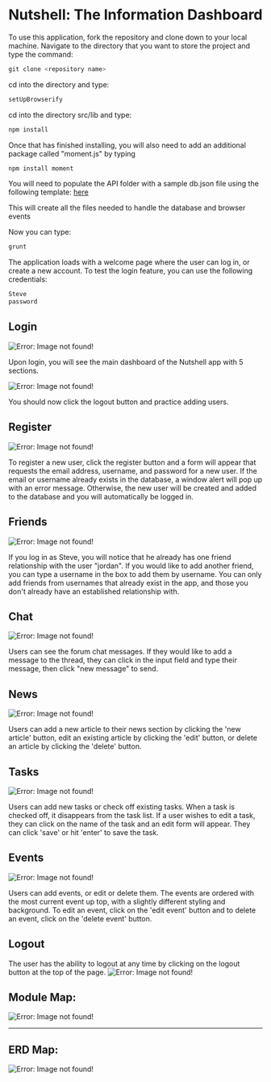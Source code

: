 # Nutshell: The Information Dashboard
<!-- syntax for loading images -->
<!-- ![Alt text](images/searchfield.jpg?raw=true "dashboard") -->

To use this application, fork the repository and clone down to your local machine.  Navigate to the directory that you want to store the project and type the command:

```js
git clone <repository name>
```
cd into the directory and type:
```js
setUpBrowserify
```
cd into the directory src/lib and type:
```js
npm install
```
Once that has finished installing, you will also need to add an additional package called "moment.js" by typing
```js
npm install moment
```

You will need to populate the API folder with a sample db.json file using the following template:
[here](./api/boilerplatedb.txt)

This will create all the files needed to handle the database and browser events

Now you can type:
```js
grunt
```
The application loads with a welcome page where the user can log in, or create a new account.  To test the login feature, you can use the following credentials:
```js
Steve
password
```


## Login
![Error: Image not found!](README_Images/login.jpg)

Upon login, you will see the main dashboard of the Nutshell app with 5 sections.

![Error: Image not found!](README_Images/dashboard.jpg)

You should now click the logout button and practice adding users.

## Register
![Error: Image not found!](README_Images/register.jpg)

To register a new user, click the register button and a form will appear that requests the email address, username, and password for a new user.  If the email or username already exists in the database, a window alert will pop up with an error message.  Otherwise, the new user will be created and added to the database and you will automatically be logged in.

## Friends
![Error: Image not found!](README_Images/friends.jpg)

If you log in as Steve, you will notice that he already has one friend relationship with the user "jordan".  If you would like to add another friend, you can type a username in the box to add them by username.  You can only add friends from usernames that already exist in the app, and those you don't already have an established relationship with.

## Chat
![Error: Image not found!](README_Images/chat.jpg)

Users can see the forum chat messages.  If they would like to add a message to the thread, they can click in the input field and type their message, then click "new message" to send.

## News
![Error: Image not found!](README_Images/news.jpg)

Users can add a new article to their news section by clicking the 'new article' button, edit an existing article by clicking the 'edit' button, or delete an article by clicking the 'delete' button.

## Tasks
![Error: Image not found!](README_Images/tasks.jpg)

Users can add new tasks or check off existing tasks.  When a task is checked off, it disappears from the task list.  If a user wishes to edit a task, they can click on the name of the task and an edit form will appear.  They can click 'save' or hit 'enter' to save the task.

## Events
![Error: Image not found!](README_Images/events.jpg)

Users can add events, or edit or delete them.  The events are ordered with the most current event up top, with a slightly different styling and background.  To edit an event, click on the 'edit event' button and to delete an event, click on the 'delete event' button.

## Logout
The user has the ability to logout at any time by clicking on the logout button at the top of the page.
![Error: Image not found!](README_Images/logout.jpg)

## Module Map:

![Error: Image not found!](README_Images/Modules.png)

---

## ERD Map:

![Error: Image not found!](README_Images/ERD.png)